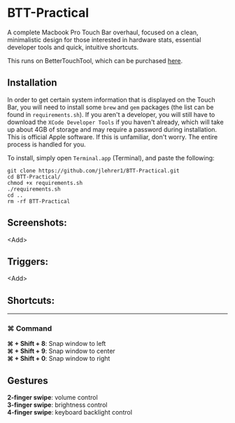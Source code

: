# BTT-Practical

A complete Macbook Pro Touch Bar overhaul, focused on a clean, minimalistic
design for those interested in hardware stats, essential developer tools and
quick, intuitive shortcuts. 

This runs on BetterTouchTool, which can be purchased [here](https://folivora.ai/buy). 

## Installation
In order to get certain system information that is displayed on the Touch Bar,
you will need to install some `brew` and `gem` packages (the list can be found in `requirements.sh`). If you aren't a 
developer, you will still have to download the `XCode Developer Tools` if you haven't already, which will take up about 4GB of storage and may require a password during installation. This is official Apple software. If this is unfamiliar, don't worry. The entire process is handled for you. 

To install, simply open `Terminal.app` (Terminal), and paste the following:
```
git clone https://github.com/jlehrer1/BTT-Practical.git
cd BTT-Practical/
chmod +x requirements.sh
./requirements.sh
cd ..
rm -rf BTT-Practical
```

## Screenshots:
\<Add\>

## Triggers:
\<Add\>

## Shortcuts:
<hr>

### ⌘ Command 
**⌘ + Shift + 8**: Snap window to left  
**⌘ + Shift + 9**: Snap window to center  
**⌘ + Shift + 0**: Snap window to right  

## Gestures
**2-finger swipe**: volume control  
**3-finger swipe**: brightness control  
**4-finger swipe**: keyboard backlight control
